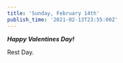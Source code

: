 ```yaml
---
title: 'Sunday, February 14th'
publish_time: '2021-02-13T23:55:00Z'
---
```


***Happy Valentines Day!***

Rest Day.
